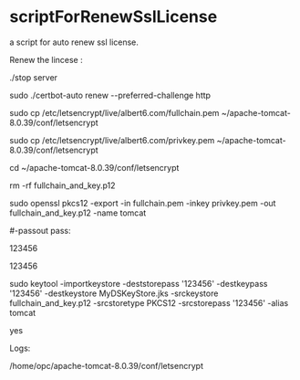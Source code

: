 # scriptForRenewSslLicense
a script for auto renew ssl license.


Renew the lincese :

./stop server

sudo ./certbot-auto renew --preferred-challenge http

sudo cp /etc/letsencrypt/live/albert6.com/fullchain.pem ~/apache-tomcat-8.0.39/conf/letsencrypt

sudo cp /etc/letsencrypt/live/albert6.com/privkey.pem  ~/apache-tomcat-8.0.39/conf/letsencrypt

cd ~/apache-tomcat-8.0.39/conf/letsencrypt

rm -rf fullchain_and_key.p12

sudo openssl pkcs12 -export -in fullchain.pem -inkey privkey.pem -out fullchain_and_key.p12 -name tomcat

#-passout pass:

123456

123456

sudo keytool -importkeystore -deststorepass '123456' -destkeypass '123456' -destkeystore MyDSKeyStore.jks -srckeystore fullchain_and_key.p12 -srcstoretype PKCS12 -srcstorepass '123456' -alias tomcat

yes

Logs:

/home/opc/apache-tomcat-8.0.39/conf/letsencrypt
